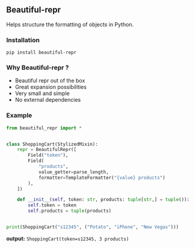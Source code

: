 ## Beautiful-repr
Helps structure the formatting of objects in Python.

### Installation
`pip install beautiful-repr`

### Why Beautiful-repr ?
* Beautiful repr out of the box
* Great expansion possibilities
* Very small and simple
* No external dependencies

### Example
```python
from beautiful_repr import *


class ShoppingCart(StylizedMixin):
    repr = BeautifulRepr([
        Field("token"),
        Field(
            "products",
            value_getter=parse_length,
            formatter=TemplateFormatter("{value} products")
        ),
    ])

    def __init__(self, token: str, products: tuple[str,] = tuple()):
        self.token = token
        self.products = tuple(products)


print(ShoppingCart("s12345", ("Potato", "iPhone", "New Vegas")))
```

**output:** `ShoppingCart(token=s12345, 3 products)`
